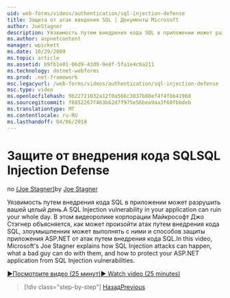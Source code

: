 ```yaml
---
uid: web-forms/videos/authentication/sql-injection-defense
title: Защита от атак введения SQL | Документы Microsoft
author: JoeStagner
description: Уязвимость путем внедрения кода SQL в приложении может разрушить вашей целый день. В этом видеоролике корпорации Майкрософт Джо Стэгнер объясняет, как атаки путем внедрения кода SQL может happ...
ms.author: aspnetcontent
manager: wpickett
ms.date: 10/29/2009
ms.topic: article
ms.assetid: b9fb1e01-06d9-43d9-9e8f-5fa1e4c6a211
ms.technology: dotnet-webforms
ms.prod: .net-framework
msc.legacyurl: /web-forms/videos/authentication/sql-injection-defense
msc.type: video
ms.openlocfilehash: 9b22721032a12f0a566c3837b80ef4f4fbb41960
ms.sourcegitcommit: f8852267f463b62d7f975e56bea9aa3f68fbbdeb
ms.translationtype: MT
ms.contentlocale: ru-RU
ms.lasthandoff: 04/06/2018
---
```

<a name="sql-injection-defense"></a><span data-ttu-id="ef610-104">Защите от внедрения кода SQL</span><span class="sxs-lookup"><span data-stu-id="ef610-104">SQL Injection Defense</span></span>
====================
<span data-ttu-id="ef610-105">по [(Joe Stagner)](https://github.com/JoeStagner)</span><span class="sxs-lookup"><span data-stu-id="ef610-105">by [Joe Stagner](https://github.com/JoeStagner)</span></span>

<span data-ttu-id="ef610-106">Уязвимость путем внедрения кода SQL в приложении может разрушить вашей целый день.</span><span class="sxs-lookup"><span data-stu-id="ef610-106">A SQL Injection vulnerability in your application can ruin your whole day.</span></span> <span data-ttu-id="ef610-107">В этом видеоролике корпорации Майкрософт Джо Стэгнер объясняется, как может произойти атак путем внедрения кода SQL, злоумышленник может выполнять с ними и способов защиты приложения ASP.NET от атак путем внедрения кода SQL.</span><span class="sxs-lookup"><span data-stu-id="ef610-107">In this video, Microsoft's Joe Stagner explains how SQL Injection attacks can happen, what a bad guy can do with them, and how to protect your ASP.NET application from SQL Injection vulnerabilities.</span></span>

[<span data-ttu-id="ef610-108">&#9654;Посмотрите видео (25 минут)</span><span class="sxs-lookup"><span data-stu-id="ef610-108">&#9654; Watch video (25 minutes)</span></span>](https://channel9.msdn.com/Blogs/ASP-NET-Site-Videos/sql-injection-defense)

> [!div class="step-by-step"]
> [<span data-ttu-id="ef610-109">Назад</span><span class="sxs-lookup"><span data-stu-id="ef610-109">Previous</span></span>](creating-inactive-users.md)
